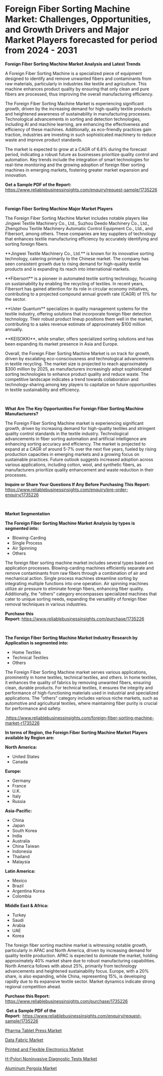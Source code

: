 <p><h1>Foreign Fiber Sorting Machine Market: Challenges, Opportunities, and Growth Drivers and Major Market Players forecasted for period from 2024 - 2031</h1></p><p><strong>Foreign Fiber Sorting Machine Market Analysis and Latest Trends</strong></p>
<p><p>A Foreign Fiber Sorting Machine is a specialized piece of equipment designed to identify and remove unwanted fibers and contaminants from raw materials, particularly in industries like textile and agriculture. This machine enhances product quality by ensuring that only clean and pure fibers are processed, thus improving the overall manufacturing efficiency.</p><p>The Foreign Fiber Sorting Machine Market is experiencing significant growth, driven by the increasing demand for high-quality textile products and heightened awareness of sustainability in manufacturing processes. Technological advancements in sorting and detection technologies, including AI and machine learning, are enhancing the effectiveness and efficiency of these machines. Additionally, as eco-friendly practices gain traction, industries are investing in such sophisticated machinery to reduce waste and improve product standards.</p><p>The market is expected to grow at a CAGR of 6.8% during the forecast period, indicating a robust future as businesses prioritize quality control and automation. Key trends include the integration of smart technologies for real-time monitoring and the growing adoption of foreign fiber sorting machines in emerging markets, fostering greater market expansion and innovation.</p></p>
<p><strong>Get a Sample PDF of the Report:&nbsp;</strong> <a href="https://www.reliablebusinessinsights.com/enquiry/request-sample/1735226?utm_campaign=115&utm_medium=2&utm_source=Github&utm_content=ia&utm_term=18112024&utm_id=foreign-fiber-sorting-machine">https://www.reliablebusinessinsights.com/enquiry/request-sample/1735226</a></p>
<p>&nbsp;</p>
<p><strong>Foreign Fiber Sorting Machine Major Market Players</strong></p>
<p><p>The Foreign Fiber Sorting Machine Market includes notable players like Jingwei Textile Machinery Co., Ltd., Suzhou Deedo Machinery Co., Ltd., Zhengzhou Textile Machinery Automatic Control Equipment Co., Ltd., and Fibersort, among others. These companies are key suppliers of technology that enhances textile manufacturing efficiency by accurately identifying and sorting foreign fibers.</p><p>**Jingwei Textile Machinery Co., Ltd.** is known for its innovative sorting technology, catering primarily to the Chinese market. The company has seen consistent growth due to rising demand for high-quality textile products and is expanding its reach into international markets. </p><p>**Fibersort** is a pioneer in automated textile sorting technology, focusing on sustainability by enabling the recycling of textiles. In recent years, Fibersort has gained attention for its role in circular economy initiatives, contributing to a projected compound annual growth rate (CAGR) of 11% for the sector.</p><p>**Uster Quantum** specializes in quality management systems for the textile industry, offering solutions that incorporate foreign fiber detection technology. Their robust product lineup positions them well in the market, contributing to a sales revenue estimate of approximately $100 million annually.</p><p>**KEISOKKI**, while smaller, offers specialized sorting solutions and has been expanding its market presence in Asia and Europe.</p><p>Overall, the Foreign Fiber Sorting Machine Market is on track for growth, driven by escalating eco-consciousness and technological advancements in textile recycling. The market size is projected to reach approximately $300 million by 2025, as manufacturers increasingly adopt sophisticated sorting technologies to enhance product quality and reduce waste. The competitive landscape indicates a trend towards collaboration and technology-sharing among key players to capitalize on future opportunities in textile sustainability and efficiency.</p></p>
<p>&nbsp;</p>
<p><strong>What Are The Key Opportunities For Foreign Fiber Sorting Machine Manufacturers?</strong></p>
<p><p>The Foreign Fiber Sorting Machine market is experiencing significant growth, driven by increasing demand for high-quality textiles and stringent quality control standards in the textile industry. Technological advancements in fiber sorting automation and artificial intelligence are enhancing sorting accuracy and efficiency. The market is projected to expand at a CAGR of around 5-7% over the next five years, fueled by rising production capacities in emerging markets and a growing focus on sustainable practices. Future outlook suggests increased adoption across various applications, including cotton, wool, and synthetic fibers, as manufacturers prioritize quality enhancement and waste reduction in their processes.</p></p>
<p><strong>Inquire or Share Your Questions If Any Before Purchasing This Report:</strong> <a href="https://www.reliablebusinessinsights.com/enquiry/pre-order-enquiry/1735226?utm_campaign=115&utm_medium=2&utm_source=Github&utm_content=ia&utm_term=18112024&utm_id=foreign-fiber-sorting-machine">https://www.reliablebusinessinsights.com/enquiry/pre-order-enquiry/1735226</a></p>
<p>&nbsp;</p>
<p><strong>Market Segmentation</strong></p>
<p><strong>The Foreign Fiber Sorting Machine Market Analysis by types is segmented into:</strong></p>
<p><ul><li>Blowing-Carding</li><li>Single Process</li><li>Air Spinning</li><li>Others</li></ul></p>
<p><p>The foreign fiber sorting machine market includes several types based on application processes. Blowing-carding machines efficiently separate and remove contaminants from raw fibers through a combination of air and mechanical action. Single process machines streamline sorting by integrating multiple functions into one operation. Air spinning machines utilize air pressure to eliminate foreign fibers, enhancing fiber quality. Additionally, the "others" category encompasses specialized machines that cater to unique sorting needs, expanding the versatility of foreign fiber removal techniques in various industries.</p></p>
<p><strong>Purchase this Report:&nbsp;</strong><a href="https://www.reliablebusinessinsights.com/purchase/1735226?utm_campaign=115&utm_medium=2&utm_source=Github&utm_content=ia&utm_term=18112024&utm_id=foreign-fiber-sorting-machine">https://www.reliablebusinessinsights.com/purchase/1735226</a></p>
<p>&nbsp;</p>
<p><strong>The Foreign Fiber Sorting Machine Market Industry Research by Application is segmented into:</strong></p>
<p><ul><li>Home Textiles</li><li>Technical Textiles</li><li>Others</li></ul></p>
<p><p>The Foreign Fiber Sorting Machine market serves various applications, prominently in home textiles, technical textiles, and others. In home textiles, it enhances the quality of fabrics by removing unwanted fibers, ensuring clean, durable products. For technical textiles, it ensures the integrity and performance of high-functioning materials used in industrial and specialized applications. The "others" category includes various niche markets, such as automotive and agricultural textiles, where maintaining fiber purity is crucial for performance and safety.</p></p>
<p><a href="https://www.reliablebusinessinsights.com/foreign-fiber-sorting-machine-market-r1735226?utm_campaign=115&utm_medium=2&utm_source=Github&utm_content=ia&utm_term=18112024&utm_id=foreign-fiber-sorting-machine">&nbsp;https://www.reliablebusinessinsights.com/foreign-fiber-sorting-machine-market-r1735226</a></p>
<p><strong>In terms of Region, the Foreign Fiber Sorting Machine Market Players available by Region are:</strong></p>
<p>
    <p> <strong> North America: </strong>
        <ul>
            <li>United States</li>
            <li>Canada</li>
        </ul>
        </p> 
    <p> <strong> Europe: </strong>
        <ul>
            <li>Germany</li>
            <li>France</li>
            <li>U.K.</li>
            <li>Italy</li>
            <li>Russia</li>
        </ul>
        </p> 
    <p> <strong> Asia-Pacific: </strong>
        <ul>
            <li>China</li>
            <li>Japan</li>
            <li>South Korea</li>
            <li>India</li>
            <li>Australia</li>
            <li>China Taiwan</li>
            <li>Indonesia</li>
            <li>Thailand</li>
            <li>Malaysia</li>
        </ul>
        </p> 
    <p> <strong> Latin America: </strong>
        <ul>
            <li>Mexico</li>
            <li>Brazil</li>
            <li>Argentina Korea</li>
            <li>Colombia</li>
        </ul>
        </p> 
    <p> <strong> Middle East & Africa: </strong>
        <ul>
            <li>Turkey</li>
            <li>Saudi</li>
            <li>Arabia</li>
            <li>UAE</li>
            <li>Korea</li>
        </ul>
    </p>
    </p>
<p><p>The foreign fiber sorting machine market is witnessing notable growth, particularly in APAC and North America, driven by increasing demand for quality textile production. APAC is expected to dominate the market, holding approximately 40% market share due to robust manufacturing capabilities. North America follows with about 25%, primarily from technology advancements and heightened sustainability focus. Europe, with a 20% share, is also expanding, while China, representing 15%, is developing rapidly due to its expansive textile sector. Market dynamics indicate strong regional competition ahead.</p></p>
<p><strong>Purchase this Report: </strong><a href="https://www.reliablebusinessinsights.com/purchase/1735226?utm_campaign=115&utm_medium=2&utm_source=Github&utm_content=ia&utm_term=18112024&utm_id=foreign-fiber-sorting-machine">https://www.reliablebusinessinsights.com/purchase/1735226</a></p>
<p>&nbsp;<strong>Get a Sample PDF of the Report:&nbsp;&nbsp;</strong><a href="https://www.reliablebusinessinsights.com/enquiry/request-sample/1735226?utm_campaign=115&utm_medium=2&utm_source=Github&utm_content=ia&utm_term=18112024&utm_id=foreign-fiber-sorting-machine">https://www.reliablebusinessinsights.com/enquiry/request-sample/1735226</a></p>
<p><strong></strong></p>
<p><p><a href="https://issuu.com/reportprime-2/docs/pharma-tablet-press-market-size-203_5daf6cbd2734f7?utm_campaign=115&utm_medium=2&utm_source=Github&utm_content=ia&utm_term=18112024&utm_id=foreign-fiber-sorting-machine">Pharma Tablet Press Market</a></p><p><a href="https://issuu.com/reportprime-2/docs/data-fabric-market-size-2030.pptx_6bc172cf83c353?utm_campaign=115&utm_medium=2&utm_source=Github&utm_content=ia&utm_term=18112024&utm_id=foreign-fiber-sorting-machine">Data Fabric Market</a></p><p><a href="https://www.linkedin.com/pulse/printed-flexible-electronics-market-navigating-challenges-zcx1e?utm_campaign=115&utm_medium=2&utm_source=Github&utm_content=ia&utm_term=18112024&utm_id=foreign-fiber-sorting-machine">Printed and Flexible Electronics Market</a></p><p><a href="https://github.com/MonroeBullock54/Market-Research-Report-List-1/blob/main/h-pylori-noninvasive-diagnostic-tests-market.md?utm_campaign=115&utm_medium=2&utm_source=Github&utm_content=ia&utm_term=18112024&utm_id=foreign-fiber-sorting-machine">H-Pylori Noninvasive Diagnostic Tests Market</a></p><p><a href="https://www.linkedin.com/pulse/global-aluminum-pergola-market-product-types-applications-ckfre?utm_campaign=115&utm_medium=2&utm_source=Github&utm_content=ia&utm_term=18112024&utm_id=foreign-fiber-sorting-machine">Aluminum Pergola Market</a></p></p>